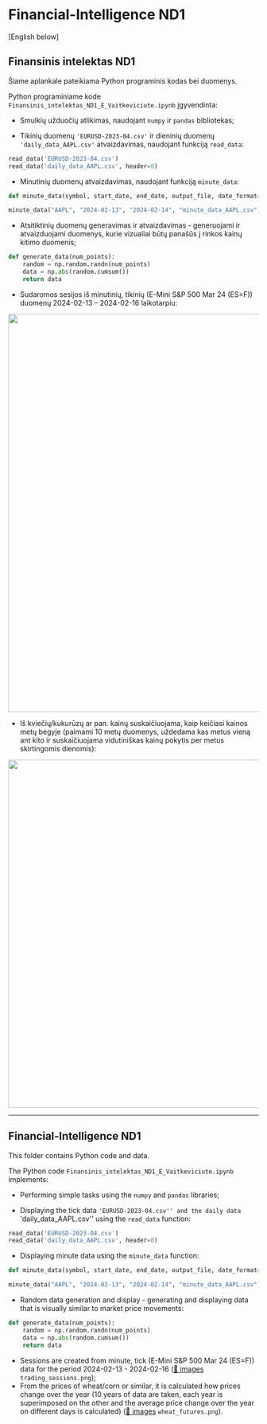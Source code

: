 # Financial-Intelligence ND1
[English below]
## Finansinis intelektas ND1

Šiame aplankale pateikiama Python programinis kodas bei duomenys.

Python programiniame kode `Finansinis_intelektas_ND1_E_Vaitkeviciute.ipynb` įgyvendinta:
  
- Smulkių užduočių atlikimas, naudojant `numpy` ir `pandas` bibliotekas;

- Tikinių duomenų `'EURUSD-2023-04.csv'` ir dieninių duomenų `'daily_data_AAPL.csv'` atvaizdavimas, naudojant funkciją `read_data`:

```python
read_data('EURUSD-2023-04.csv')
read_data('daily_data_AAPL.csv', header=0)
```

- Minutinių duomenų atvaizdavimas, naudojant funkciją `minute_data`:

```python
def minute_data(symbol, start_date, end_date, output_file, date_format='%Y-%m-%d %H:%M:%S%z')

minute_data("AAPL", "2024-02-13", "2024-02-14", "minute_data_AAPL.csv")
```

- Atsitiktinių duomenų generavimas ir atvaizdavimas - generuojami ir atvaizduojami duomenys, kurie vizualiai būtų panašūs į rinkos kainų kitimo duomenis;

```python
def generate_data(num_points):
    random = np.random.randn(num_points)
    data = np.abs(random.cumsum())
    return data
```

- Sudaromos sesijos iš minutinių, tikinių (E-Mini S&P 500 Mar 24 (ES=F)) duomenų 2024-02-13 – 2024-02-16 laikotarpiu:

<img src="https://github.com/user-attachments/assets/564676e1-6466-43ea-a253-bcf87c689c51" width="800"/>

- Iš kviečių/kukurūzų ar pan. kainų suskaičiuojama, kaip keičiasi kainos metų bėgyje (paimami 10 metų duomenys, uždedama kas metus vieną ant kito ir suskaičiuojama vidutiniškas kainų pokytis per metus skirtingomis dienomis):

<img src="https://github.com/user-attachments/assets/7efba5cc-94b5-40c1-bc39-3c284dab1331" width="700"/>

-------------
## Financial-Intelligence ND1
This folder contains Python code and data.

The Python code `Finansinis_intelektas_ND1_E_Vaitkeviciute.ipynb` implements:
  
- Performing simple tasks using the `numpy` and `pandas` libraries;

- Displaying the tick data `'EURUSD-2023-04.csv'' and the daily data `'daily_data_AAPL.csv'' using the `read_data` function:

```python
read_data('EURUSD-2023-04.csv')
read_data('daily_data_AAPL.csv', header=0)
```

- Displaying minute data using the `minute_data` function:

```python
def minute_data(symbol, start_date, end_date, output_file, date_format='%Y-%m-%d %H:%M:%S%z')

minute_data("AAPL", "2024-02-13", "2024-02-14", "minute_data_AAPL.csv")
```

- Random data generation and display - generating and displaying data that is visually similar to market price movements:

```python
def generate_data(num_points):
    random = np.random.randn(num_points)
    data = np.abs(random.cumsum())
    return data
```

- Sessions are created from minute, tick (E-Mini S&P 500 Mar 24 (ES=F)) data for the period 2024-02-13 - 2024-02-16 ([📁 images](https://github.com/evelinavait/Financial-Intelligence/tree/76480a4fa3dc1609179c899a7eb0b64abf95c1fa/ND1/images) `trading_sessions.png`);
- From the prices of wheat/corn or similar, it is calculated how prices change over the year (10 years of data are taken, each year is superimposed on the other and the average price change over the year on different days is calculated) ([📁 images](https://github.com/evelinavait/Financial-Intelligence/tree/76480a4fa3dc1609179c899a7eb0b64abf95c1fa/ND1/images) `wheat_futures.png`).

